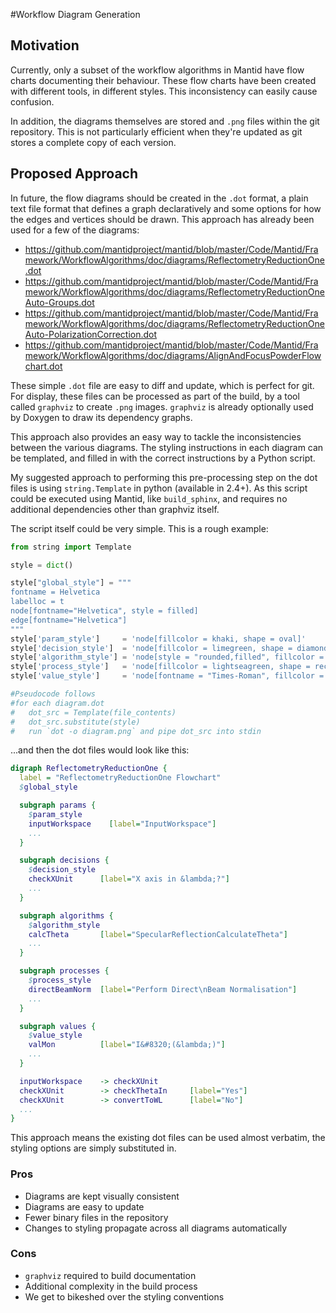 #Workflow Diagram Generation

## Motivation

Currently, only a subset of the workflow algorithms in Mantid have flow charts
documenting their behaviour. These flow charts have been created with different
tools, in different styles. This inconsistency can easily cause confusion.

In addition, the diagrams themselves are stored and `.png` files within the git
repository. This is not particularly efficient when they're updated as git
stores a complete copy of each version.

## Proposed Approach

In future, the flow diagrams should be created in the `.dot` format, a plain 
text file format that defines a graph declaratively and some options for how
the edges and vertices should be drawn. This approach has already been used
for a few of the diagrams:

* https://github.com/mantidproject/mantid/blob/master/Code/Mantid/Framework/WorkflowAlgorithms/doc/diagrams/ReflectometryReductionOne.dot
* https://github.com/mantidproject/mantid/blob/master/Code/Mantid/Framework/WorkflowAlgorithms/doc/diagrams/ReflectometryReductionOneAuto-Groups.dot
* https://github.com/mantidproject/mantid/blob/master/Code/Mantid/Framework/WorkflowAlgorithms/doc/diagrams/ReflectometryReductionOneAuto-PolarizationCorrection.dot
* https://github.com/mantidproject/mantid/blob/master/Code/Mantid/Framework/WorkflowAlgorithms/doc/diagrams/AlignAndFocusPowderFlowchart.dot

These simple `.dot` file are easy to diff and update, which is perfect for git.
For display, these files can be processed as part of the build, by a tool
called `graphviz` to create `.png` images. `graphviz` is already optionally
used by Doxygen to draw its dependency graphs.

This approach also provides an easy way to tackle the inconsistencies between
the various diagrams. The styling instructions in each diagram can be templated,
and filled in with the correct instructions by a Python script.

My suggested approach to performing this pre-processing step on the dot files is
using `string.Template` in python (available in 2.4+). As this script could be
executed using Mantid, like `build_sphinx`, and requires no additional
dependencies other than graphviz itself.

The script itself could be very simple. This is a rough example:

```python
from string import Template

style = dict()

style["global_style"] = """
fontname = Helvetica
labelloc = t
node[fontname="Helvetica", style = filled]
edge[fontname="Helvetica"]
"""
style['param_style']     = 'node[fillcolor = khaki, shape = oval]'
style['decision_style']  = 'node[fillcolor = limegreen, shape = diamond]'
style['algorithm_style'] = 'node[style = "rounded,filled", fillcolor = lightskyblue, shape = rectangle]'
style['process_style']   = 'node[fillcolor = lightseagreen, shape = rectangle]'
style['value_style']     = 'node[fontname = "Times-Roman", fillcolor = grey, shape = parallelogram]'

#Pseudocode follows
#for each diagram.dot
#   dot_src = Template(file_contents)
#   dot_src.substitute(style)
#   run `dot -o diagram.png` and pipe dot_src into stdin
```

...and then the dot files would look like this:

```dot
digraph ReflectometryReductionOne {
  label = "ReflectometryReductionOne Flowchart"
  $global_style

  subgraph params {
    $param_style
    inputWorkspace    [label="InputWorkspace"]
    ...
  }

  subgraph decisions {
    $decision_style
    checkXUnit      [label="X axis in &lambda;?"]
    ...
  }

  subgraph algorithms {
    $algorithm_style
    calcTheta       [label="SpecularReflectionCalculateTheta"]
    ...
  }

  subgraph processes {
    $process_style
    directBeamNorm  [label="Perform Direct\nBeam Normalisation"]
    ...
  }

  subgraph values {
    $value_style
    valMon          [label="I&#8320;(&lambda;)"]
    ...
  }

  inputWorkspace    -> checkXUnit
  checkXUnit        -> checkThetaIn     [label="Yes"]
  checkXUnit        -> convertToWL      [label="No"]
  ...
}
```

This approach means the existing dot files can be used almost verbatim,
the styling options are simply substituted in.

### Pros
* Diagrams are kept visually consistent
* Diagrams are easy to update
* Fewer binary files in the repository
* Changes to styling propagate across all diagrams automatically

### Cons
* `graphviz` required to build documentation
* Additional complexity in the build process
* We get to bikeshed over the styling conventions
